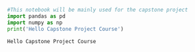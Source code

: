 

```python
#This notebook will be mainly used for the capstone project
import pandas as pd
import numpy as np
print('Hello Capstone Project Course')

```

    Hello Capstone Project Course
    
